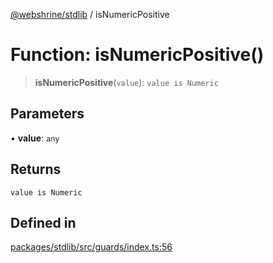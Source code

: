 [@webshrine/stdlib](../globals.md) / isNumericPositive

# Function: isNumericPositive()

> **isNumericPositive**(`value`): `value is Numeric`

## Parameters

• **value**: `any`

## Returns

`value is Numeric`

## Defined in

[packages/stdlib/src/guards/index.ts:56](https://github.com/webshrine/webshrine/blob/8cedc3f2efca3108f17475a5ce8404715d0d24a5/packages/stdlib/src/guards/index.ts#L56)
